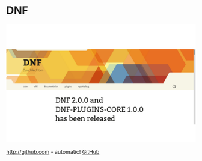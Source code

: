 # DNF
![image](https://github.com/nu11secur1ty/DNF/blob/master/photo/DNF.png)



http://github.com - automatic!
[GitHub](http://github.com)
